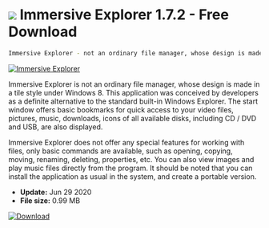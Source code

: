 # ![](https://cdn.softexe.net/static/icon/win.gif) Immersive Explorer 1.7.2 - Free Download

```sh
Immersive Explorer - not an ordinary file manager, whose design is made in a tiled style under Windows 8
```
[![Immersive Explorer](https:https://tse1.mm.bing.net/th?id=OIP.zQNDSVQAwn-S7I3KavUrNQHaEL&pid=Api)](https://softexe.net/win/disks-files/file-managers/immersive-explorer:ceRd.html)

Immersive Explorer is not an ordinary file manager, whose design is made in a tile style under Windows 8. This application was conceived by developers as a definite alternative to the standard built-in Windows Explorer. The start window offers basic bookmarks for quick access to your video files, pictures, music, downloads, icons of all available disks, including CD / DVD and USB, are also displayed.

Immersive Explorer does not offer any special features for working with files, only basic commands are available, such as opening, copying, moving, renaming, deleting, properties, etc. You can also view images and play music files directly from the program. It should be noted that you can install the application as usual in the system, and create a portable version.


- **Update:** Jun 29 2020
- **File size:** 0.99 MB

[![Download](https://cdn.softexe.net/static/img/download.png)](https://softexe.net/win/disks-files/file-managers/immersive-explorer:ceRd.html)

